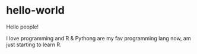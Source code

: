 # hello-world

Hello people!

I love programming and R & Pythong are my fav programming lang now, am just starting to learn R.
